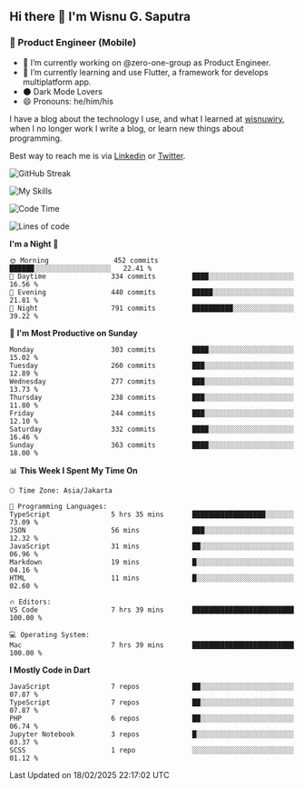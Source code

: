## Hi there 👋 I'm Wisnu G. Saputra

### :mobile_phone_off: Product Engineer (Mobile)

- 🔭 I’m currently working on @zero-one-group as Product Engineer.
- 🌱 I’m currently learning and use Flutter, a framework for develops multiplatform app.
- 🌑 Dark Mode Lovers
- 😄 Pronouns: he/him/his

I have a blog about the technology I use, and what I learned at [wisnuwiry](https://wisnuwiry.space/), when I no longer work I write a blog, or learn new things about programming.

Best way to reach me is via [Linkedin](https://www.linkedin.com/in/wisnu-saputra/) or [Twitter](https://twitter.com/wisnuwiry).

![GitHub Streak](https://streak-stats.demolab.com?user=wisnuwiry&theme=dark&hide_border=true)

![My Skills](https://skillicons.dev/icons?i=dart,flutter,kotlin,swift,go,js,css,neovim,git,linux&perline=5)

<!--START_SECTION:waka-->
![Code Time](http://img.shields.io/badge/Code%20Time-1%2C709%20hrs%2023%20mins-blue)

![Lines of code](https://img.shields.io/badge/From%20Hello%20World%20I%27ve%20Written-3.9%20million%20lines%20of%20code-blue)

**I'm a Night 🦉** 

```text
🌞 Morning                452 commits         ██████░░░░░░░░░░░░░░░░░░░   22.41 % 
🌆 Daytime                334 commits         ████░░░░░░░░░░░░░░░░░░░░░   16.56 % 
🌃 Evening                440 commits         █████░░░░░░░░░░░░░░░░░░░░   21.81 % 
🌙 Night                  791 commits         ██████████░░░░░░░░░░░░░░░   39.22 % 
```
📅 **I'm Most Productive on Sunday** 

```text
Monday                   303 commits         ████░░░░░░░░░░░░░░░░░░░░░   15.02 % 
Tuesday                  260 commits         ███░░░░░░░░░░░░░░░░░░░░░░   12.89 % 
Wednesday                277 commits         ███░░░░░░░░░░░░░░░░░░░░░░   13.73 % 
Thursday                 238 commits         ███░░░░░░░░░░░░░░░░░░░░░░   11.80 % 
Friday                   244 commits         ███░░░░░░░░░░░░░░░░░░░░░░   12.10 % 
Saturday                 332 commits         ████░░░░░░░░░░░░░░░░░░░░░   16.46 % 
Sunday                   363 commits         ████░░░░░░░░░░░░░░░░░░░░░   18.00 % 
```


📊 **This Week I Spent My Time On** 

```text
🕑︎ Time Zone: Asia/Jakarta

💬 Programming Languages: 
TypeScript               5 hrs 35 mins       ██████████████████░░░░░░░   73.09 % 
JSON                     56 mins             ███░░░░░░░░░░░░░░░░░░░░░░   12.32 % 
JavaScript               31 mins             ██░░░░░░░░░░░░░░░░░░░░░░░   06.96 % 
Markdown                 19 mins             █░░░░░░░░░░░░░░░░░░░░░░░░   04.16 % 
HTML                     11 mins             █░░░░░░░░░░░░░░░░░░░░░░░░   02.60 % 

🔥 Editors: 
VS Code                  7 hrs 39 mins       █████████████████████████   100.00 % 

💻 Operating System: 
Mac                      7 hrs 39 mins       █████████████████████████   100.00 % 
```

**I Mostly Code in Dart** 

```text
JavaScript               7 repos             ██░░░░░░░░░░░░░░░░░░░░░░░   07.87 % 
TypeScript               7 repos             ██░░░░░░░░░░░░░░░░░░░░░░░   07.87 % 
PHP                      6 repos             ██░░░░░░░░░░░░░░░░░░░░░░░   06.74 % 
Jupyter Notebook         3 repos             █░░░░░░░░░░░░░░░░░░░░░░░░   03.37 % 
SCSS                     1 repo              ░░░░░░░░░░░░░░░░░░░░░░░░░   01.12 % 
```




 Last Updated on 18/02/2025 22:17:02 UTC
<!--END_SECTION:waka-->

